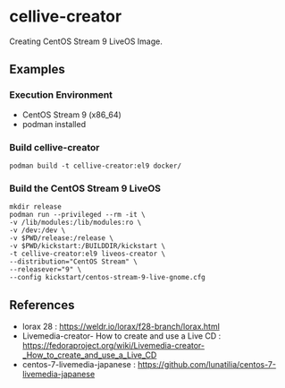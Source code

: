 # cellive-creator

Creating CentOS Stream 9 LiveOS Image.

## Examples

### Execution Environment

- CentOS Stream 9 (x86_64)
- podman installed

### Build cellive-creator

```
podman build -t cellive-creator:el9 docker/
```

### Build the CentOS Stream 9 LiveOS

```
mkdir release
podman run --privileged --rm -it \
-v /lib/modules:/lib/modules:ro \
-v /dev:/dev \
-v $PWD/release:/release \
-v $PWD/kickstart:/BUILDDIR/kickstart \
-t cellive-creator:el9 liveos-creator \
--distribution="CentOS Stream" \
--releasever="9" \
--config kickstart/centos-stream-9-live-gnome.cfg
```

## References

- lorax 28 : https://weldr.io/lorax/f28-branch/lorax.html
- Livemedia-creator- How to create and use a Live CD : https://fedoraproject.org/wiki/Livemedia-creator-_How_to_create_and_use_a_Live_CD
- centos-7-livemedia-japanese : https://github.com/lunatilia/centos-7-livemedia-japanese
